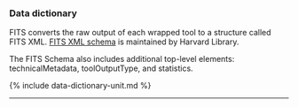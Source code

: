 ### Data dictionary

FITS converts the raw output of each wrapped tool to a structure called FITS XML. [FITS XML schema](http://hul.harvard.edu/ois/xml/xsd/fits/fits_output.xsd) is maintained by Harvard Library.

The FITS Schema also includes additional top-level elements: technicalMetadata, toolOutputType, and statistics.

{% include data-dictionary-unit.md %}

---